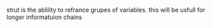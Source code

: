 strut is the ablility to refrance grupes of variables. this will be usfull for longer informatuion chains